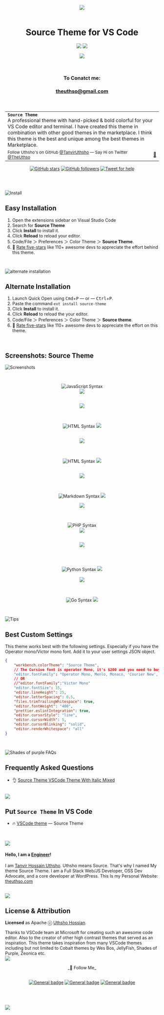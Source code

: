 <div align="center">
<a align="center" href="https:// "><img align="center" src="images/all-languages.gif" /></a>

<br>
<br>

# Source Theme for VS Code

<a href="https://marketplace.visualstudio.com/items?itemName=THUthsho.source-theme#review-details"><img src="https://vsmarketplacebadge.apphb.com/rating-star/THUthsho.source-theme.svg?style=for-the-badge&colorA=FBBD30&colorB=F2AA08"/></a> <a href="https://marketplace.visualstudio.com/items?itemName=THUthsho.source-theme"><img src="https://vsmarketplacebadge.apphb.com/downloads-short/THUthsho.source-theme.svg?style=for-the-badge&colorA=5DDB61&colorB=4BC74F&label=DOWNLOADS"/></a> <br>

<p align="center">
 <a href="https://"><img src="https://img.shields.io/badge/%20 Made by-Uthsho%20%E2%86%92-gray.svg?colorA=655BE1&colorB=4F44D6&style=for-the-badge"/></a>

 <br><h3>To Conatct me:</h3>
<a href="theuthso.com"><h3>theuthso@gmail.com<h3></a>

 </p>

</div>

<br>

<table width='100%' align="center">
    <tr>
        <td align='left' width='100%' colspan='2'>
            <strong><code>Source Theme</code></strong><br />
            A professional theme with hand-picked & bold colorful for your VS Code editor and terminal. I have created this theme in combination with other good themes in the marketplace. I think this theme is the best and unique among the best themes in Marketplace.
        </td>
    </tr>
    <tr><td><sup> Follow Uthsho's on GitHub <a href='https://github.com/TanvirUthsho'>@TanvirUthsho</a>
     —   Say Hi on Twitter <a href="https://twitter.com/TheUthso">@TheUthso</a></sup></td><td  align='center'> <a  target="_blank" href='https://twitter.com/TheUthso'>👋 </a>
     </td></tr>
</table>

<div align="center">

[![GitHub stars](https://img.shields.io/github/stars/TanvirUthsho/source-theme-vscode.svg?style=social&label=Stars)](https://github.com/TanvirUthsho/source-theme-vscode/stargazers) [![GitHub followers](https://img.shields.io/github/followers/TanvirUthsho.svg?style=social&label=Follow)](https://github.com/TanvirUthsho?tab=followers) [![Tweet for help](https://img.shields.io/twitter/follow/mrahmadawais.svg?style=social&label=Tweet%20@TheUthso)](https://twitter.com/TheUthso)

</div>

<br>
<br>

![Install](https://raw.githubusercontent.com/ahmadawais/shades-of-purple-vscode/master/images/4_install.png)

## Easy Installation

1. Open the extensions sidebar on Visual Studio Code
2. Search for **Source Theme**
3. Click **Install** to install it.
4. Click **Reload** to reload your editor.
5. Code/File ＞ Preferences ＞ Color Theme ＞ **Source Theme**.
6. 🌟 [Rate five-stars](https://marketplace.visualstudio.com/items?itemName=THUthsho.source-theme&ssr=false#review-details) like 110+ awesome devs to appreciate the effort behind this theme.

<br>

![alternate installation](https://raw.githubusercontent.com/ahmadawais/shades-of-purple-vscode/master/images/5_alternate_installation.png)

## Alternate Installation

1. Launch Quick Open using <kbd>Cmd</kbd>+<kbd>P</kbd> — or — <kbd>Ctrl</kbd>+<kbd>P</kbd>.
2. Paste the command `ext install source-theme`
3. Click **Install** to install it.
4. Click **Reload** to reload the your editor.
5. Code/File ＞ Preferences ＞ Color Theme ＞ **Source theme**.
6. 🌟 [Rate five-stars](https://marketplace.visualstudio.com/items?itemName=THUthsho.source-theme&ssr=false#review-details) like 110+ awesome devs to appreciate the effort on this theme.

<br>

## Screenshots: Source Theme

![Screenshots](https://raw.githubusercontent.com/ahmadawais/shades-of-purple-vscode/master/images/8_screenshots.png)

<div align="center">

<br>

![JavaScript Syntax](https://img.shields.io/badge/SYNTAX-JavaScript-gray.svg?colorB=5532F3)
<br>
<img src="images/js.png">

<br>

<img src="images/hr.png">

<br>
<br>
<br>

![HTML Syntax](https://img.shields.io/badge/SYNTAX-HTML-gray.svg?colorB=5532F3)
<img src="images/html.png">

<br>

<img src="images/hr.png">
<br><br><br>

![HTML Syntax](https://img.shields.io/badge/SYNTAX-css-gray.svg?colorB=5532F3)
<img src="images/css.png">

<br>

<img src="images/hr.png">
<br><br><br>

![Markdown Syntax](https://img.shields.io/badge/SYNTAX-Markdown-gray.svg?colorB=5532F3)
<img src="images/markdown.png">
<br>

<img src="images/hr.png">
<br>
<br>
<br>

![PHP Syntax](https://img.shields.io/badge/SYNTAX-PHP-gray.svg?colorB=5532F3)
<br>
<img src="images/php.png">

<br>

<img src="images/hr.png">

<br><br>

![Python Syntax](https://img.shields.io/badge/SYNTAX-Python-gray.svg?colorB=5532F3)
<img src="images/python.png">
<br><br>
<img src="images/hr.png">
<!-- <br><br> -->

<!-- ![Pug Syntax](https://img.shields.io/badge/SYNTAX-Pug-gray.svg?colorB=5532F3)
<img src="images/pug.png">

<br>
<img src="images/hr.png"> -->

<br><br>
![Go Syntax](https://img.shields.io/badge/SYNTAX-Go-gray.svg?colorB=5532F3)
<img src="images/go.png">

</div>
<br>

![Tips](https://raw.githubusercontent.com/ahmadawais/shades-of-purple-vscode/master/images/6_custom_settings.png)

## Best Custom Settings

This theme works best with the following settings. Especially if you have the Operator mono/Victor mono font. Add it to your user settings JSON object.

```json
{
    "workbench.colorTheme": "Source Theme",
    // The Cursive font is operator Mono, it's $200 and you need to buy it to get the cursive But you can use Victor Mono it's Free and awsome :-)
    "editor.fontFamily": "Operator Mono, Menlo, Monaco, 'Courier New', monospace",
    // OR
    //"editor.fontFamily":"Victor Mono"
    "editor.fontSize": 15,
    "editor.lineHeight": 25,
    "editor.letterSpacing": 0.5,
    "files.trimTrailingWhitespace": true,
    "editor.fontWeight": "400",
    "prettier.eslintIntegration": true,
    "editor.cursorStyle": "line",
    "editor.cursorWidth": 5,
    "editor.cursorBlinking": "solid",
    "editor.renderWhitespace": "all"
}
```

<br>

![Shades of purple FAQs](https://raw.githubusercontent.com/ahmadawais/shades-of-purple-vscode/master/images/7_faq.png)

## Frequently Asked Questions

-   👌 [Source Theme VSCode Theme With Italic Mixed](https://github.com/TanvirUthsho/source-theme-vscode)

<br>

<img src="images/9_put_sop.png">

## Put `Source Theme` In VS Code

-   🔥 [VSCode theme](https://github.com/TanvirUthsho/source-theme-vscode) — Source Theme
    <br>
    <br>
    <br>

<img src="images/10_hello.png">

#### **Hello, I am a [Engineer](https://TheDevCouple.com)**!

I am [Tanvir Hossain Uthsho](https://twitter.com/t.h.uthsho/).
Uthsho means Source. That's why I named My theme Source Theme. I am a Full Stack Web/JS Developer, OSS Dev Advocate, and a core developer at WordPress. This Is my Personal Website:<a href= "WWW.theuthso.com"> theuthso.com</a>

<!-- > #### [**Support our Open Source Projects!**](https://pay.paddle.com/checkout/515568)
> If you'd like us to keep producing professional free and open source software (FOSS). Consider [paying for an hour of my dev-time](https://pay.paddle.com/checkout/515568). We'll spend two hours on open source for each contribution. Yeah, that's right, you pay for one hour and get both of us to spend an hour as a thank you. [Support here →](https://pay.paddle.com/checkout/515568) -->

<br>

<img src="images/12_license.png">

## License & Attribution

**Licensed** as Apache ⓒ [Uthsho Hossian](https://uthshohossain.com/).

Thanks to VSCode team at Microsoft for creating such an awesome code editor. Also to the creator of other high contrast themes that served as an inspiration. This theme takes inspiration from many VSCode themes including but not limited to Cobalt themes by Wes Bos, JellyFish, Shades of Purple,
Zeonica etc.<br>
<img src="images/hr.png">
<div align="center">
_👋 Follow Me_<br><br>

[![General badge](https://img.shields.io/badge/Twitter-1DA1F2?style=for-the-badge&logo=twitter&logoColor=white)](https://twitter.com/TheUthso)
[![General badge](https://img.shields.io/badge/Facebook-1877F2?style=for-the-badge&logo=facebook&logoColor=white)](https://www.facebook.com/profile.php?id=100045095227196)
[![General badge](https://img.shields.io/badge/LinkedIn-0077B5?style=for-the-badge&logo=linkedin&logoColor=white)](https://www.linkedin.com/in/theuthso)
</div>

<br>
<br>
<br>

<img src="images/hr.png">
